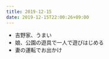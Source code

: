 ```yaml
---
title: 2019-12-15
date: 2019-12-15T22:00:26+09:00
---
```


- 吉野家、うまい
- 娘、公園の遊具で一人で遊びはじめる
- 妻の運転でお出かけ
